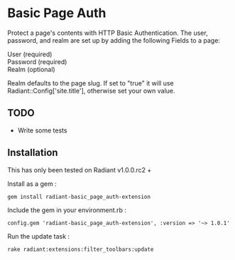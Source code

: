 # Basic Page Auth

Protect a page's contents with HTTP Basic Authentication. The user, password, and realm are set up by adding the following Fields to a page:

User (required)  
Password (required)  
Realm (optional)

Realm defaults to the page slug. If set to "true" it will use Radiant::Config['site.title'], otherwise set your own value.


## TODO

- Write some tests


## Installation

This has only been tested on Radiant v1.0.0.rc2 +

Install as a gem :

```
gem install radiant-basic_page_auth-extension
```

Include the gem in your environment.rb :

```
config.gem 'radiant-basic_page_auth-extension', :version => '~> 1.0.1'
```

Run the update task :

```
rake radiant:extensions:filter_toolbars:update
```
